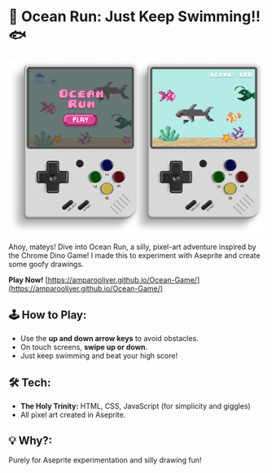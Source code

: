 # 🌊 Ocean Run: Just Keep Swimming!! 🐟

![Game Design](images/GameDesign.png)

Ahoy, mateys! Dive into Ocean Run, a silly, pixel-art adventure inspired by the Chrome Dino Game! I made this to experiment with Aseprite and create some goofy drawings.

**Play Now!** [https://amparooliver.github.io/Ocean-Game/](https://amparooliver.github.io/Ocean-Game/)

## 🕹️ How to Play:

* Use the **up and down arrow keys** to avoid obstacles.
* On touch screens, **swipe up or down**.
* Just keep swimming and beat your high score!

## 🛠️ Tech:

* **The Holy Trinity:** HTML, CSS, JavaScript (for simplicity and giggles)
* All pixel art created in Aseprite.

## 💡 Why?:

Purely for Aseprite experimentation and silly drawing fun!

